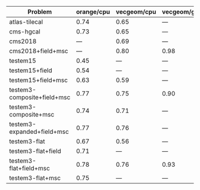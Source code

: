 | Problem                     | orange/cpu | vecgeom/cpu | vecgeom/gpu | orange/gpu |
| --------------------------- | ---------- | ----------- | ----------- | ---------- |
| atlas-tilecal               |       0.74 |        0.65 |           — |          — |
| cms-hgcal                   |       0.73 |        0.65 |           — |          — |
| cms2018                     |          — |        0.69 |           — |          — |
| cms2018+field+msc           |          — |        0.80 |        0.98 |          — |
| testem15                    |       0.45 |           — |           — |          — |
| testem15+field              |       0.54 |           — |           — |       0.58 |
| testem15+field+msc          |       0.63 |        0.59 |           — |          — |
| testem3-composite+field+msc |       0.77 |        0.75 |        0.90 |       0.87 |
| testem3-composite+msc       |       0.74 |        0.71 |           — |          — |
| testem3-expanded+field+msc  |       0.77 |        0.76 |           — |          — |
| testem3-flat                |       0.67 |        0.56 |           — |          — |
| testem3-flat+field          |       0.71 |           — |           — |          — |
| testem3-flat+field+msc      |       0.78 |        0.76 |        0.93 |       0.87 |
| testem3-flat+msc            |       0.75 |           — |           — |          — |
